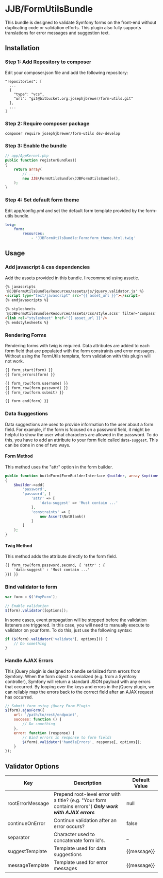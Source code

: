 # JJB/FormUtilsBundle #

This bundle is designed to validate Symfony forms on the front-end without duplicating code or validation efforts. This plugin also fully supports translations for error messages and suggestion text.

Installation
------------

### Step 1: Add Repository to composer

Edit your composer.json file and add the following repository:

```
"repositories": [
  ...
  {
    "type": "vcs",
    "url": "git@bitbucket.org:josephjbrewer/form-utils.git"
  },
  ...
]
```

### Step 2: Require composer package

```
composer require josephjbrewer/form-utils dev-develop
```

### Step 3: Enable the bundle

```php
// app/AppKernel.php
public function registerBundles()
{
    return array(
        // ...
        new JJB\FormUtilsBundle\JJBFormUtilsBundle(),
    );
}
```

### Step 4: Set default form theme

Edit app/config.yml and set the default form template provided by the form-utils bundle.

```yaml
twig:
    form:
        resources:
            - 'JJBFormUtilsBundle:Form:form_theme.html.twig'
```


Usage
-----

### Add javascript & css dependencies

Add the assets provided in this bundle. I recommend using assetic.

```html
{% javascripts 
'@JJBFormUtilsBundle/Resources/assets/js/jquery.validator.js' %}
<script type="text/javascript" src="{{ asset_url }}"></script>
{% endjavascripts %}

{% stylesheets
'@JJBFormUtilsBundle/Resources/assets/css/style.scss' filter='compass' %}
<link rel="stylesheet" href="{{ asset_url }}"/>
{% endstylesheets %}
```
### Rendering Forms

Rendering forms with twig is required. Data attributes are added to each form field that are populated with the form constraints and error messages. Without using the FormUtils template, form validation with this plugin will not work.

```html
{{ form_start(form) }}
{{ form_errors(form) }}

{{ form_row(form.username) }}
{{ form_row(form.password) }}
{{ form_row(form.submit) }}

{{ form_end(form) }}
```

### Data Suggestions

Data suggestions are used to provide information to the user about a form field. For example, if the form is focused on a password field, it might be helpful to show the user what characters are allowed in the password. To do this, you have to add an attribute to your form field called ```data-suggest```. This can be done in one of two ways.

#### Form Method

This method uses the "attr" option in the form builder.

```php
public function buildForm(FormBuilderInterface $builder, array $options)
{
    $builder->add(
        'password',
        'password', [
            'attr' => [
                'data-suggest' => 'Must contain ...'
            ],
            'constraints' => [
                new Assert\NotBlank()
            ]
        ]
    );
}
```

#### Twig Method

This method adds the attribute directly to the form field.

```html
{{ form_row(form.password.second, { 'attr' : {
    'data-suggest' : 'Must contain ...'
}}) }}
```

### Bind validator to form

```js
var form = $('#myForm');
    
// Enable validation
$(form).validator([options]);
```

In some cases, event propagation will be stopped before the validation listeners are triggered. In this case, you will need to manually execute to validator on your form. To do this, just use the following syntax:

```js
if ($(form).validator('validate'[, options])) {
    // Do something
}
```

### Handle AJAX Errors

This jQuery plugin is designed to handle serialized form errors from Symfony. When the form object is serialized (e.g. from a Symfony controller), Symfony will return a standard JSON payload with any errors that occurred. By looping over the keys and errors in the jQuery plugin, we can reliably map the errors back to the correct field after an AJAX request has occurred.

```js
// Submit form using jQuery Form Plugin
$(form).ajaxForm({
    url: '/path/to/rest/endpoint',
    success: function () {
        // Do something
    },
    error: function (response) {
        // Bind errors in response to form fields
        $(form).validator('handleErrors', response[, options]);
    }
});
```

Validator Options
-----------------

| Key | Description | Default Value |
| --- | ----------- | ------------- |
| rootErrorMessage | Prepend root-level error with a title? (e.g. "Your form contains errors") ***Only work with AJAX errors*** | null |
| continueOnError | Continue validation after an error occurs? | false |
| separator | Character used to concatenate form id's. | _ |
| suggestTemplate | Template used for data suggestions | {{message}} |
| messageTemplate | Template used for error messages | {{message}} |
